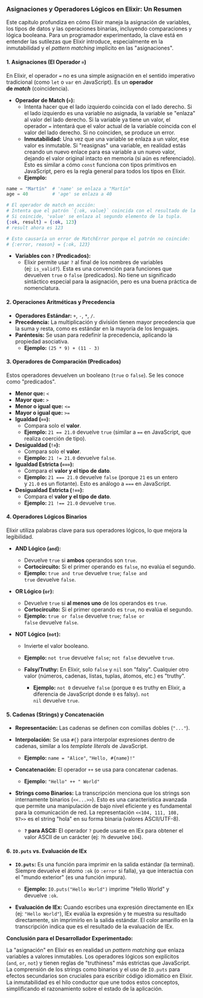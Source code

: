 ### Asignaciones y Operadores Lógicos en Elixir: Un Resumen
Este capítulo profundiza en cómo Elixir maneja la asignación de variables, los tipos de datos y las operaciones binarias, incluyendo comparaciones y lógica booleana. Para un programador experimentado, la clave está en entender las sutilezas que Elixir introduce, especialmente en la inmutabilidad y el _pattern matching_ implícito en las "asignaciones".
#### 1. Asignaciones (El Operador `=`)
En Elixir, el operador `=` no es una simple asignación en el sentido imperativo tradicional (como `let` o `var` en JavaScript). Es un **operador de _match_** (coincidencia).
- **Operador de Match (`=`):**
    - Intenta hacer que el lado izquierdo coincida con el lado derecho. Si el lado izquierdo es una variable no asignada, la variable se "enlaza" al valor del lado derecho. Si la variable ya tiene un valor, el operador `=` intentará que el valor actual de la variable coincida con el valor del lado derecho. Si no coinciden, se produce un error.
    - **Inmutabilidad:** Una vez que una variable se enlaza a un valor, ese valor es inmutable. Si "reasignas" una variable, en realidad estás creando un nuevo enlace para esa variable a un nuevo valor, dejando el valor original intacto en memoria (si aún es referenciado). Esto es similar a cómo `const` funciona con tipos primitivos en JavaScript, pero es la regla general para todos los tipos en Elixir.
    - **Ejemplo:**
```ex
name = "Martín"  # 'name' se enlaza a "Martín"
age = 40         # 'age' se enlaza a 40

# El operador de match en acción:
# Intenta que el patrón `{:ok, value}` coincida con el resultado de la función.
# Si coincide, 'value' se enlaza al segundo elemento de la tupla.
{:ok, result} = {:ok, 123}
# result ahora es 123

# Esto causaría un error de MatchError porque el patrón no coincide:
# {:error, reason} = {:ok, 123}
```
- **Variables con `?` (Predicados):**
    - Elixir permite usar `?` al final de los nombres de variables (ej: `is_valid?`). Esta es una convención para funciones que devuelven `true` o `false` (predicados). No tiene un significado sintáctico especial para la asignación, pero es una buena práctica de nomenclatura.
#### 2. Operaciones Aritméticas y Precedencia
- **Operadores Estándar:** `+`, `-`, `*`, `/`.
- **Precedencia:** La multiplicación y división tienen mayor precedencia que la suma y resta, como es estándar en la mayoría de los lenguajes.
- **Paréntesis:** Se usan para redefinir la precedencia, aplicando la propiedad asociativa.
    - **Ejemplo:** `(25 * 9) + (11 - 3)`
#### 3. Operadores de Comparación (Predicados)
Estos operadores devuelven un booleano (`true` o `false`). Se les conoce como "predicados".
- **Menor que:** `<`
- **Mayor que:** `>`
- **Menor o igual que:** `<=`
- **Mayor o igual que:** `>=`
- **Igualdad (`==`):**
    - Compara solo el **valor**.
    - **Ejemplo:** `21 == 21.0` devuelve `true` (similar a `==` en JavaScript, que realiza coerción de tipo).
- **Desigualdad (`!=`):**
    - Compara solo el **valor**.
    - **Ejemplo:** `21 != 21.0` devuelve `false`.
- **Igualdad Estricta (`===`):**
    - Compara el **valor y el tipo de dato**.
    - **Ejemplo:** `21 === 21.0` devuelve `false` (porque `21` es un entero y `21.0` es un flotante). Esto es análogo a `===` en JavaScript.
- **Desigualdad Estricta (`!==`):**
    - Compara el **valor y el tipo de dato**.
    - **Ejemplo:** `21 !== 21.0` devuelve `true`.
#### 4. Operadores Lógicos Binarios

Elixir utiliza palabras clave para sus operadores lógicos, lo que mejora la legibilidad.

- **AND Lógico (`and`):**
    
    - Devuelve `true` si **ambos** operandos son `true`.
    - **Cortocircuito:** Si el primer operando es `false`, no evalúa el segundo.
    - **Ejemplo:** `true and true` devuelve `true`; `false and true` devuelve `false`.
    
- **OR Lógico (`or`):**
    
    - Devuelve `true` si **al menos uno** de los operandos es `true`.
    - **Cortocircuito:** Si el primer operando es `true`, no evalúa el segundo.
    - **Ejemplo:** `true or false` devuelve `true`; `false or false` devuelve `false`.
    
- **NOT Lógico (`not`):**
    
    - Invierte el valor booleano.
    - **Ejemplo:** `not true` devuelve `false`; `not false` devuelve `true`.
    - **Falsy/Truthy:** En Elixir, solo `false` y `nil` son "falsy". Cualquier otro valor (números, cadenas, listas, tuplas, átomos, etc.) es "truthy".
        
        - **Ejemplo:** `not 0` devuelve `false` (porque `0` es truthy en Elixir, a diferencia de JavaScript donde `0` es falsy). `not nil` devuelve `true`.
        
    

#### 5. Cadenas (Strings) y Concatenación

- **Representación:** Las cadenas se definen con comillas dobles (`"..."`).
- **Interpolación:** Se usa `#{}` para interpolar expresiones dentro de cadenas, similar a los _template literals_ de JavaScript.
    
    - **Ejemplo:** `name = "Alice"`, `"Hello, #{name}!"`
    
- **Concatenación:** El operador `++` se usa para concatenar cadenas.
    
    - **Ejemplo:** `"Hello" ++ " World"`
    
- **Strings como Binarios:** La transcripción menciona que los strings son internamente binarios (`<<...>>`). Esto es una característica avanzada que permite una manipulación de bajo nivel eficiente y es fundamental para la comunicación de red. La representación `<<104, 111, 108, 97>>` es el string "hola" en su forma binaria (valores ASCII/UTF-8).
    
    - **`?` para ASCII:** El operador `?` puede usarse en IEx para obtener el valor ASCII de un carácter (ej: `?h` devuelve `104`).
    

#### 6. `IO.puts` vs. Evaluación de IEx

- **`IO.puts`:** Es una función para imprimir en la salida estándar (la terminal). Siempre devuelve el átomo `:ok` (o `:error` si falla), ya que interactúa con el "mundo exterior" (es una función impura).
    
    - **Ejemplo:** `IO.puts("Hello World")` imprime "Hello World" y devuelve `:ok`.
    
- **Evaluación de IEx:** Cuando escribes una expresión directamente en IEx (ej: `"Hello World"`), IEx evalúa la expresión y te muestra su resultado directamente, sin imprimirlo en la salida estándar. El color amarillo en la transcripción indica que es el resultado de la evaluación de IEx.

**Conclusión para el Desarrollador Experimentado:**

La "asignación" en Elixir es en realidad un _pattern matching_ que enlaza variables a valores inmutables. Los operadores lógicos son explícitos (`and`, `or`, `not`) y tienen reglas de "truthiness" más estrictas que JavaScript. La comprensión de los strings como binarios y el uso de `IO.puts` para efectos secundarios son cruciales para escribir código idiomático en Elixir. La inmutabilidad es el hilo conductor que une todos estos conceptos, simplificando el razonamiento sobre el estado de la aplicación.